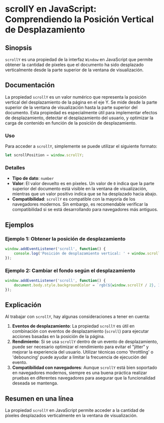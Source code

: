 <!--
Meta Description: # scrollY en JavaScript: Comprendiendo la Posición Vertical de Desplazamiento ## Sinopsis `scrollY` es una propiedad de la interfaz `Window` en JavaSc...
Meta Keywords: scrolly, desplazamiento, que, javascript, posición
-->

# scrollY en JavaScript: Comprendiendo la Posición Vertical de Desplazamiento 

## Sinopsis
`scrollY` es una propiedad de la interfaz `Window` en JavaScript que permite obtener la cantidad de píxeles que el documento ha sido desplazado verticalmente desde la parte superior de la ventana de visualización.

## Documentación
La propiedad `scrollY` es un valor numérico que representa la posición vertical del desplazamiento de la página en el eje Y. Se mide desde la parte superior de la ventana de visualización hasta la parte superior del documento. Esta propiedad es especialmente útil para implementar efectos de desplazamiento, detectar el desplazamiento del usuario, y optimizar la carga de contenido en función de la posición de desplazamiento.

### Uso
Para acceder a `scrollY`, simplemente se puede utilizar el siguiente formato:

```javascript
let scrollPosition = window.scrollY;
```

### Detalles
- **Tipo de dato**: `number`
- **Valor**: El valor devuelto es en píxeles. Un valor de `0` indica que la parte superior del documento está visible en la ventana de visualización, mientras que un valor positivo indica que se ha desplazado hacia abajo.
- **Compatibilidad**: `scrollY` es compatible con la mayoría de los navegadores modernos. Sin embargo, es recomendable verificar la compatibilidad si se está desarrollando para navegadores más antiguos.

## Ejemplos
### Ejemplo 1: Obtener la posición de desplazamiento
```javascript
window.addEventListener('scroll', function() {
    console.log('Posición de desplazamiento vertical: ' + window.scrollY + 'px');
});
```

### Ejemplo 2: Cambiar el fondo según el desplazamiento
```javascript
window.addEventListener('scroll', function() {
    document.body.style.backgroundColor = `rgb(${window.scrollY / 2}, 100, 150)`;
});
```

## Explicación
Al trabajar con `scrollY`, hay algunas consideraciones a tener en cuenta:

1. **Eventos de desplazamiento**: La propiedad `scrollY` es útil en combinación con eventos de desplazamiento (`scroll`) para ejecutar acciones basadas en la posición de la página.
2. **Rendimiento**: Si se usa `scrollY` dentro de un evento de desplazamiento, puede ser necesario optimizar el rendimiento para evitar el "jitter" y mejorar la experiencia del usuario. Utilizar técnicas como 'throttling' o 'debouncing' puede ayudar a limitar la frecuencia de ejecución del evento.
3. **Compatibilidad con navegadores**: Aunque `scrollY` está bien soportado en navegadores modernos, siempre es una buena práctica realizar pruebas en diferentes navegadores para asegurar que la funcionalidad deseada se mantenga.

## Resumen en una línea
La propiedad `scrollY` en JavaScript permite acceder a la cantidad de píxeles desplazados verticalmente en la ventana de visualización.